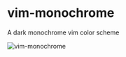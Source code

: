 # vim-monochrome
A dark monochrome vim color scheme

![vim-monochrome](https://user-images.githubusercontent.com/65072072/178576852-e58dcb6b-bc83-4204-b926-f58ed009fe11.png)
